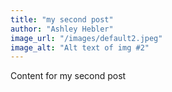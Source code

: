 ```yaml
---
title: "my second post"
author: "Ashley Hebler"
image_url: "/images/default2.jpeg"
image_alt: "Alt text of img #2"
---
```


Content for my second post